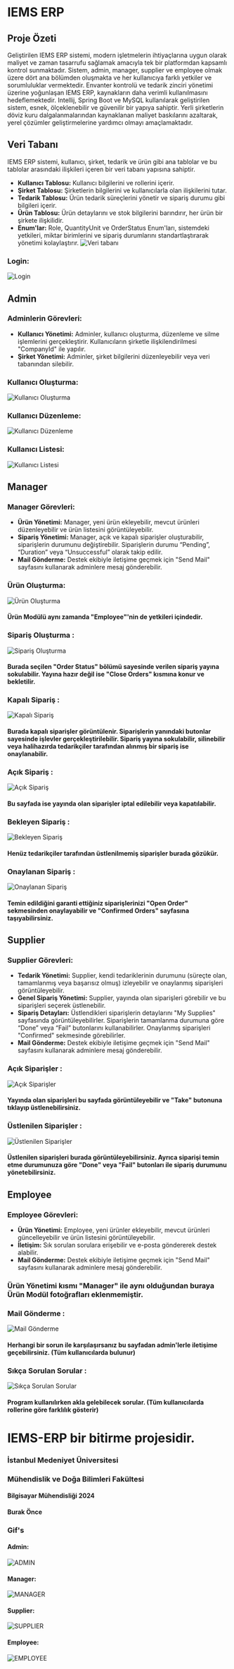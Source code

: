 # IEMS ERP

## Proje Özeti
Geliştirilen IEMS ERP sistemi, modern işletmelerin ihtiyaçlarına uygun olarak maliyet ve zaman tasarrufu sağlamak amacıyla tek bir platformdan kapsamlı kontrol sunmaktadır. Sistem, admin, manager, supplier ve employee olmak üzere dört ana bölümden oluşmakta ve her kullanıcıya farklı yetkiler ve sorumluluklar vermektedir. Envanter kontrolü ve tedarik zinciri yönetimi üzerine yoğunlaşan IEMS ERP, kaynakların daha verimli kullanılmasını hedeflemektedir. Intellij, Spring Boot ve MySQL kullanılarak geliştirilen sistem, esnek, ölçeklenebilir ve güvenilir bir yapıya sahiptir. Yerli şirketlerin döviz kuru dalgalanmalarından kaynaklanan maliyet baskılarını azaltarak, yerel çözümler geliştirmelerine yardımcı olmayı amaçlamaktadır.

## Veri Tabanı
IEMS ERP sistemi, kullanıcı, şirket, tedarik ve ürün gibi ana tablolar ve bu tablolar arasındaki ilişkileri içeren bir veri tabanı yapısına sahiptir. 
- **Kullanıcı Tablosu:** Kullanıcı bilgilerini ve rollerini içerir.
- **Şirket Tablosu:** Şirketlerin bilgilerini ve kullanıcılarla olan ilişkilerini tutar.
- **Tedarik Tablosu:** Ürün tedarik süreçlerini yönetir ve sipariş durumu gibi bilgileri içerir.
- **Ürün Tablosu:** Ürün detaylarını ve stok bilgilerini barındırır, her ürün bir şirkete ilişkilidir.
- **Enum'lar:** Role, QuantityUnit ve OrderStatus Enum'ları, sistemdeki yetkileri, miktar birimlerini ve sipariş durumlarını standartlaştırarak yönetimi kolaylaştırır.
![Veri tabanı](https://github.com/BurakOnce/IEMS-ERP/blob/main/Veri%20Taban%C4%B1.png)

### Login:
![Login](https://github.com/BurakOnce/IEMS-ERP/blob/main/Login.png)

## Admin
### Adminlerin Görevleri:
- **Kullanıcı Yönetimi:** Adminler, kullanıcı oluşturma, düzenleme ve silme işlemlerini gerçekleştirir. Kullanıcıların şirketle ilişkilendirilmesi "CompanyId" ile yapılır.
- **Şirket Yönetimi:** Adminler, şirket bilgilerini düzenleyebilir veya veri tabanından silebilir.
  
### Kullanıcı Oluşturma:
![Kullanıcı Oluşturma](https://github.com/BurakOnce/IEMS-ERP/blob/main/admin-ss/kullan%C4%B1c%C4%B1-olu%C5%9Ftur.png)
### Kullanıcı Düzenleme:
![Kullanıcı Düzenleme](https://github.com/BurakOnce/IEMS-ERP/blob/main/admin-ss/kullan%C4%B1c%C4%B1-d%C3%BCzenle.png)
### Kullanıcı Listesi:
![Kullanıcı Listesi](https://github.com/BurakOnce/IEMS-ERP/blob/main/admin-ss/kullan%C4%B1c%C4%B1-tablosu.png)


## Manager
### Manager Görevleri:
- **Ürün Yönetimi:** Manager, yeni ürün ekleyebilir, mevcut ürünleri düzenleyebilir ve ürün listesini görüntüleyebilir.
- **Sipariş Yönetimi:** Manager, açık ve kapalı siparişler oluşturabilir, siparişlerin durumunu değiştirebilir. Siparişlerin durumu “Pending”, “Duration” veya “Unsuccessful” olarak takip edilir.
- **Mail Gönderme:** Destek ekibiyle iletişime geçmek için "Send Mail" sayfasını kullanarak adminlere mesaj gönderebilir.

### Ürün Oluşturma:
![Ürün Oluşturma](https://github.com/BurakOnce/IEMS-ERP/blob/main/manager-ss/%C3%BCr%C3%BCn%20olu%C5%9Ftur.png)
#### Ürün Modülü aynı zamanda "Employee"'nin de yetkileri içindedir.

### Sipariş Oluşturma :
![Sipariş Oluşturma](https://github.com/BurakOnce/IEMS-ERP/blob/main/manager-ss/tedarik%20olu%C5%9Fturma.png)
#### Burada seçilen "Order Status" bölümü sayesinde verilen sipariş yayına sokulabilir. Yayına hazır değil ise "Close Orders" kısmına konur ve bekletilir.

### Kapalı Sipariş :
![Kapalı Sipariş](https://github.com/BurakOnce/IEMS-ERP/blob/main/manager-ss/kapal%C4%B1-sipari%C5%9Fler.png)
#### Burada kapalı siparişler görüntülenir. Siparişlerin yanındaki butonlar sayesinde işlevler gerçekleştirilebilir. Sipariş yayına sokulabilir, silinebilir veya halihazırda tedarikçiler tarafından alınmış bir sipariş ise onaylanabilir.

### Açık Sipariş :
![Açık Sipariş](https://github.com/BurakOnce/IEMS-ERP/blob/main/manager-ss/a%C3%A7%C4%B1k-sipari%C5%9Fler.png)
#### Bu sayfada ise yayında olan siparişler iptal edilebilir veya kapatılabilir.

### Bekleyen Sipariş :
![Bekleyen Sipariş](https://github.com/BurakOnce/IEMS-ERP/blob/main/manager-ss/bekleyen-sipari%C5%9Fler.png)
#### Henüz tedarikçiler tarafından üstlenilmemiş siparişler burada gözükür.

### Onaylanan Sipariş :
![Onaylanan Sipariş](https://github.com/BurakOnce/IEMS-ERP/blob/main/manager-ss/onaylanan-sipari%C5%9Fler.png)
#### Temin edildiğini garanti ettiğiniz siparişlerinizi "Open Order" sekmesinden onaylayabilir ve "Confirmed Orders" sayfasına taşıyabilirsiniz.

## Supplier
### Supplier Görevleri:
- **Tedarik Yönetimi:** Supplier, kendi tedariklerinin durumunu (süreçte olan, tamamlanmış veya başarısız olmuş) izleyebilir ve onaylanmış siparişleri görüntüleyebilir.
- **Genel Sipariş Yönetimi:** Supplier, yayında olan siparişleri görebilir ve bu siparişleri seçerek üstlenebilir.
- **Sipariş Detayları:** Üstlendikleri siparişlerin detaylarını "My Supplies" sayfasında görüntüleyebilirler. Siparişlerin tamamlanma durumuna göre “Done” veya “Fail” butonlarını kullanabilirler. Onaylanmış siparişleri "Confirmed" sekmesinde görebilirler.
- **Mail Gönderme:** Destek ekibiyle iletişime geçmek için "Send Mail" sayfasını kullanarak adminlere mesaj gönderebilir.

### Açık Siparişler :
![Açık Siparişler](https://github.com/BurakOnce/IEMS-ERP/blob/main/supplier-ss/a%C3%A7%C4%B1k%20sipari%C5%9Fler.png)
#### Yayında olan siparişleri bu sayfada görüntüleyebilir ve "Take" butonuna tıklayıp üstlenebilirsiniz.

### Üstlenilen Siparişler :
![Üstlenilen Siparişler](https://github.com/BurakOnce/IEMS-ERP/blob/main/supplier-ss/%C3%BCstlenilen-sipari%C5%9Fler.png)
#### Üstlenilen siparişleri burada görüntüleyebilirsiniz. Ayrıca siparişi temin etme durumunuza göre "Done" veya "Fail" butonları ile sipariş durumunu yönetebilirsiniz.

## Employee
### Employee Görevleri:
- **Ürün Yönetimi:** Employee, yeni ürünler ekleyebilir, mevcut ürünleri güncelleyebilir ve ürün listesini görüntüleyebilir.
- **İletişim:** Sık sorulan sorulara erişebilir ve e-posta göndererek destek alabilir.
- **Mail Gönderme:** Destek ekibiyle iletişime geçmek için "Send Mail" sayfasını kullanarak adminlere mesaj gönderebilir.

### Ürün Yönetimi kısmı "Manager" ile aynı olduğundan buraya Ürün Modül fotoğrafları eklenmemiştir.

### Mail Gönderme :
![Mail Gönderme](https://github.com/BurakOnce/IEMS-ERP/blob/main/employee-ss/mail-g%C3%B6nderme.png)
#### Herhangi bir sorun ile karşılaşırsanız bu sayfadan admin'lerle iletişime geçebilirsiniz. (Tüm kullanıcılarda bulunur)

### Sıkça Sorulan Sorular :
![Sıkça Sorulan Sorular](https://github.com/BurakOnce/IEMS-ERP/blob/main/employee-ss/s%C4%B1k%C3%A7a-sorulan-sorular.png)
#### Program kullanılırken akla gelebilecek sorular. (Tüm kullanıcılarda rollerine göre farklılık gösterir)


# IEMS-ERP bir bitirme projesidir.
### İstanbul Medeniyet Üniversitesi
### Mühendislik ve Doğa Bilimleri Fakültesi
#### Bilgisayar Mühendisliği 2024
#### Burak Önce 


### Gif's
#### Admin:
![ADMIN](https://github.com/BurakOnce/IEMS-ERP/assets/119293638/f3df1347-c978-484a-9621-4bf33b1bf7f3)

#### Manager:
![MANAGER](https://github.com/BurakOnce/IEMS-ERP/assets/119293638/6dbf64ae-7318-4320-be26-772e4a4d8c29)

#### Supplier:
![SUPPLIER](https://github.com/BurakOnce/IEMS-ERP/assets/119293638/f34576bb-8582-4f7f-a4c9-92f5c8e0faa8)

#### Employee:
![EMPLOYEE](https://github.com/BurakOnce/IEMS-ERP/assets/119293638/ca571cd0-7a44-4552-bbad-292fcc7c0ac2)

